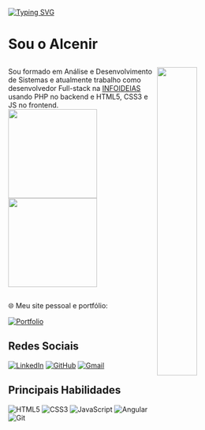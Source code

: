 

[![Typing SVG](https://readme-typing-svg.herokuapp.com?font=Press+Start+2P&size=24&pause=1000&color=990000&vCenter=true&random=false&width=435&lines=Bem%2C+Vindo+%3D%5D)](https://git.io/typing-svg)


# Sou o Alcenir


## 
<div style="width:60%; float:left"> Sou formado em Análise e Desenvolvimento de Sistemas e atualmente trabalho como desenvolvedor Full-stack na <a href = "https://www.midasmais.com.br/infoideias-sobre-nos">INFOIDEIAS</a> usando PHP no backend e HTML5, CSS3 e JS no frontend. 
</div>

<img src="https://github-production-user-asset-6210df.s3.amazonaws.com/97841160/263562401-9669836f-60c9-4239-87bb-5d8f7d60f008.png" style="width:40%; float:right; ">



<div>
    <a href="https://github.com/alcenircosta"></a>
    <img height="180em" src="https://github-readme-stats.vercel.app/api?username=alcenircosta&theme=transparent&bg_color=000&border_color=30A3DC&show_icons=true&icon_color=30A3DC&title_color=E94D5F&text_color=FFF" >
    <img height="180em" src="https://github-readme-stats-git-masterrstaa-rickstaa.vercel.app/api/top-langs/?username=alcenircosta&layout=compact&bg_color=000&border_color=30A3DC&title_color=E94D5F&text_color=FFF">

##
 
 🌐 Meu site pessoal e portfólio:

[![Portfolio](https://img.shields.io/badge/Portfolio-FF5722?style=for-the-badge&logo=todoist&logoColor=white)](https://alcenir-dev.com/)

## Redes Sociais

[![LinkedIn](https://img.shields.io/badge/LinkedIn-0077B5?style=for-the-badge&logo=linkedin&logoColor=white)](https://www.linkedin.com/in/alcenir-costa-b66700203)
[![GitHub](https://img.shields.io/badge/GitHub-100000?style=for-the-badge&logo=github&logoColor=white)](https://github.com/alcenircosta/)
[![Gmail](https://img.shields.io/badge/Gmail-333333?style=for-the-badge&logo=gmail&logoColor=red)](mailto:alcenir.1994@gmail.com)

## Principais Habilidades
![HTML5](https://img.shields.io/badge/HTML5-E34F26?style=for-the-badge&logo=html5&logoColor=white)
![CSS3](https://img.shields.io/badge/CSS3-1572B6?style=for-the-badge&logo=css3&logoColor=white)
![JavaScript](https://img.shields.io/badge/JavaScript-F7DF1E?style=for-the-badge&logo=javascript&logoColor=black)
![Angular](https://img.shields.io/badge/Angular-DD0031?style=for-the-badge&logo=angular&logoColor=white)
![Git](https://img.shields.io/badge/GIT-E44C30?style=for-the-badge&logo=git&logoColor=white)
 
